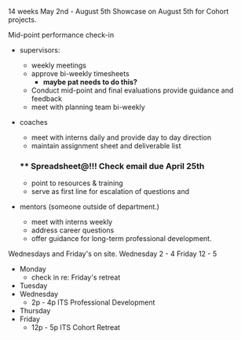 14 weeks
May 2nd - August 5th 
Showcase on August 5th for Cohort projects.

Mid-point performance check-in 

- supervisors: 
  - weekly meetings
  - approve bi-weekly timesheets 
    - **maybe pat needs to do this?**
  - Conduct mid-point and final evaluations
  provide guidance and feedback
  - meet with planning team bi-weekly

- coaches
  - meet with interns daily and provide day to day direction
  - maintain assignment sheet and deliverable list 
  ### ** Spreadsheet@!!! Check email due April 25th
  - point to resources & training
  - serve as first line for escalation of questions and 
  

- mentors (someone outside of department.)
  - meet with interns weekly
  - address career questions
  - offer guidance for long-term professional development.


Wednesdays and Friday's on site. 
Wednesday 2 - 4
Friday 12 - 5



- Monday
  - check in re: Friday's retreat
- Tuesday
- Wednesday
  - 2p - 4p ITS Professional Development
- Thursday
- Friday
  - 12p - 5p ITS Cohort Retreat
